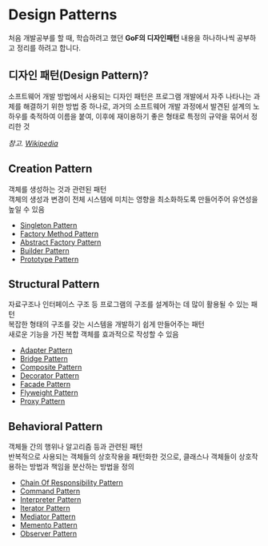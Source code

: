 # Design Patterns

처음 개발공부를 할 때, 학습하려고 했던 **GoF의 디자인패턴** 내용을 하나하나씩 공부하고 정리를 하려고 합니다.
<br>

## 디자인 패턴(Design Pattern)?
소프트웨어 개발 방법에서 사용되는 디자인 패턴은 프로그램 개발에서 자주 나타나는 과제를 해결하기 위한 방법 중 하나로, 과거의 소프트웨어 개발 과정에서 발견된 설계의 노하우를 축적하여 이름을 붙여, 이후에 재이용하기 좋은 형태로 특정의 규약을 묶어서 정리한 것

_참고. [Wikipedia](https://ko.wikipedia.org/wiki/%EC%86%8C%ED%94%84%ED%8A%B8%EC%9B%A8%EC%96%B4_%EB%94%94%EC%9E%90%EC%9D%B8_%ED%8C%A8%ED%84%B4)_

## Creation Pattern
객체를 생성하는 것과 관련된 패턴
<br>
객체의 생성과 변경이 전체 시스템에 미치는 영향을 최소화하도록 만들어주어 유연성을 높일 수 있음

+ [Singleton Pattern](singleton)
+ [Factory Method Pattern](factory-method)
+ [Abstract Factory Pattern](abstract-factory)
+ [Builder Pattern](builder)
+ [Prototype Pattern](prototype)


## Structural Pattern
자료구조나 인터페이스 구조 등 프로그램의 구조를 설계하는 데 많이 활용될 수 있는 패턴
<br>
복잡한 형태의 구조를 갖는 시스템을 개발하기 쉽게 만들어주는 패턴
<br>
새로운 기능을 가진 복합 객체를 효과적으로 작성할 수 있음

+ [Adapter Pattern](adapter)
+ [Bridge Pattern](bridge)
+ [Composite Pattern](composite)
+ [Decorator Pattern](decorator)
+ [Facade Pattern](facade)
+ [Flyweight Pattern](flyweight)
+ [Proxy Pattern](proxy)


## Behavioral Pattern
객체들 간의 행위나 알고리즘 등과 관련된 패턴
<br>
반복적으로 사용되는 객체들의 상호작용을 패턴화한 것으로, 클래스나 객체들이 상호작용하는 방법과 책임을 분산하는 방법을 정의

+ [Chain Of Responsibility Pattern](chain-of-responsibility)
+ [Command Pattern](command)
+ [Interpreter Pattern](interpreter)
+ [Iterator Pattern](iterator)
+ [Mediator Pattern](mediator)
+ [Memento Pattern](memento)
+ [Observer Pattern](observer)

